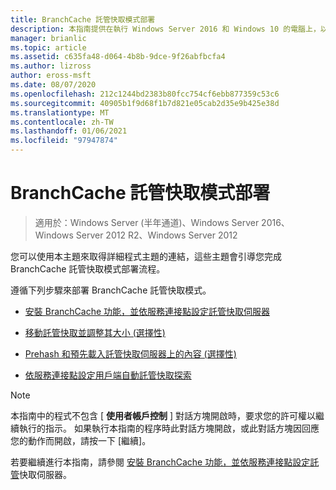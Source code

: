 ```yaml
---
title: BranchCache 託管快取模式部署
description: 本指南提供在執行 Windows Server 2016 和 Windows 10 的電腦上，以託管快取模式部署 BranchCache 的指示。
manager: brianlic
ms.topic: article
ms.assetid: c635fa48-d064-4b8b-9dce-9f26abfbcfa4
ms.author: lizross
author: eross-msft
ms.date: 08/07/2020
ms.openlocfilehash: 212c1244bd2383b80fcc754cf6ebb877359c53c6
ms.sourcegitcommit: 40905b1f9d68f1b7d821e05cab2d35e9b425e38d
ms.translationtype: MT
ms.contentlocale: zh-TW
ms.lasthandoff: 01/06/2021
ms.locfileid: "97947874"
---
```

# <a name="branchcache-hosted-cache-mode-deployment"></a>BranchCache 託管快取模式部署

>適用於：Windows Server (半年通道)、Windows Server 2016、Windows Server 2012 R2、Windows Server 2012

您可以使用本主題來取得詳細程式主題的連結，這些主題會引導您完成 BranchCache 託管快取模式部署流程。

遵循下列步驟來部署 BranchCache 託管快取模式。

- [安裝 BranchCache 功能，並依服務連接點設定託管快取伺服器](5-Bc-Feature-Scp.md)

- [移動託管快取並調整其大小 &#40;選擇性&#41;](6-Bc-Move-Resize-Cache.md)

- [Prehash 和預先載入託管快取伺服器上的內容 &#40;選擇性&#41;](7-Bc-Prehash-Preload.md)

- [依服務連接點設定用戶端自動託管快取探索](10-Bc-Client-By-Scp.md)

>[!NOTE]
>本指南中的程式不包含 [ **使用者帳戶控制** ] 對話方塊開啟時，要求您的許可權以繼續執行的指示。 如果執行本指南的程序時此對話方塊開啟，或此對話方塊因回應您的動作而開啟，請按一下 [繼續]。

若要繼續進行本指南，請參閱 [安裝 BranchCache 功能，並依服務連接點設定託管](5-Bc-Feature-Scp.md)快取伺服器。